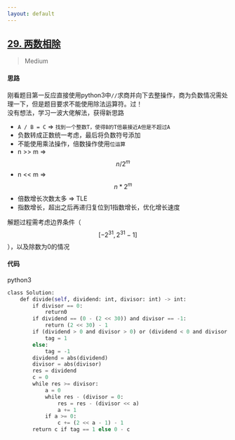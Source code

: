 ```yaml
---
layout: default
---
```


## [29\. 两数相除](https://leetcode-cn.com/problems/divide-two-integers/)


> Medium


#### 思路


刚看题目第一反应直接使用python3中`//`求商并向下去整操作，商为负数情况需处理一下，但是题目要求不能使用除法运算符。过！
<br>
没有想法，学习一波大佬解法，获得新思路
* `A / B = C` => `找到一个整数T，使得B的T倍最接近A但是不超过A`
* 负数转成正数统一考虑，最后将负数符号添加
* 不能使用乘法操作，倍数操作使用`位运算`
* n >> m    =>    $$ n/2^{m} $$
* n << m    =>    $$ n * 2^{m} $$
* 倍数增长次数太多 => TLE
* 指数增长，超出之后再递归复位到1指数增长，优化增长速度

解题过程需考虑边界条件（$$ [-2^{31}, 2^{31} - 1] $$），以及除数为0的情况
<br>


#### 代码


python3
```python
class Solution:
    def divide(self, dividend: int, divisor: int) -> int:
        if divisor == 0:
            return0
        if dividend == (0 - (2 << 30)) and divisor == -1:
            return (2 << 30) - 1
        if (dividend > 0 and divisor > 0) or (dividend < 0 and divisor < 0):
            tag = 1
        else:
            tag = -1
        dividend = abs(dividend)
        divisor = abs(divisor)
        res = dividend
        c = 0
        while res >= divisor:
            a = 0
            while res - (divisor = 0:
                res = res - (divisor << a)
                a += 1
            if a >= 0:
                c += (2 << a - 1) - 1
        return c if tag == 1 else 0 - c
```

